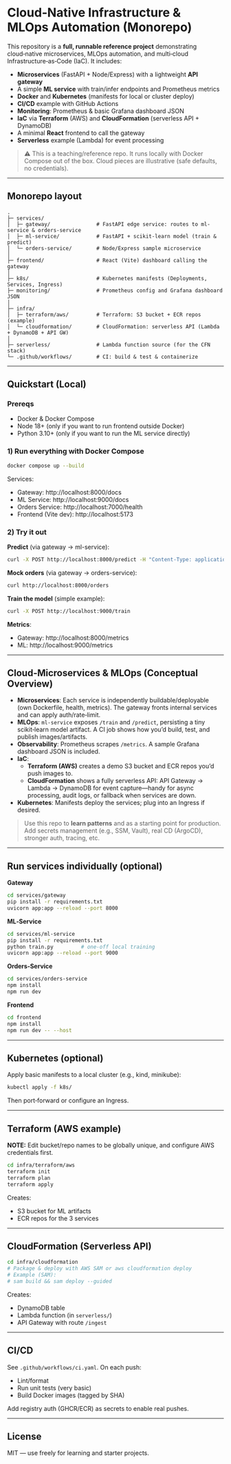 # Cloud‑Native Infrastructure & MLOps Automation (Monorepo)

This repository is a **full, runnable reference project** demonstrating cloud‑native microservices, MLOps automation, and multi‑cloud Infrastructure‑as‑Code (IaC). It includes:

- **Microservices** (FastAPI + Node/Express) with a lightweight **API gateway**
- A simple **ML service** with train/infer endpoints and Prometheus metrics
- **Docker** and **Kubernetes** (manifests for local or cluster deploy)
- **CI/CD** example with GitHub Actions
- **Monitoring**: Prometheus & basic Grafana dashboard JSON
- **IaC** via **Terraform** (AWS) and **CloudFormation** (serverless API + DynamoDB)
- A minimal **React** frontend to call the gateway
- **Serverless** example (Lambda) for event processing

> ⚠️ This is a teaching/reference repo. It runs locally with Docker Compose out of the box. Cloud pieces are illustrative (safe defaults, no credentials).

---

## Monorepo layout

```
.
├─ services/
│  ├─ gateway/               # FastAPI edge service: routes to ml-service & orders-service
│  ├─ ml-service/            # FastAPI + scikit-learn model (train & predict)
│  └─ orders-service/        # Node/Express sample microservice
│
├─ frontend/                 # React (Vite) dashboard calling the gateway
│
├─ k8s/                      # Kubernetes manifests (Deployments, Services, Ingress)
├─ monitoring/               # Prometheus config and Grafana dashboard JSON
│
├─ infra/
│  ├─ terraform/aws/         # Terraform: S3 bucket + ECR repos (example)
│  └─ cloudformation/        # CloudFormation: serverless API (Lambda + DynamoDB + API GW)
│
├─ serverless/               # Lambda function source (for the CFN stack)
└─ .github/workflows/        # CI: build & test & containerize
```

---

## Quickstart (Local)

### Prereqs
- Docker & Docker Compose
- Node 18+ (only if you want to run frontend outside Docker)
- Python 3.10+ (only if you want to run the ML service directly)

### 1) Run everything with Docker Compose

```bash
docker compose up --build
```
Services:
- Gateway: http://localhost:8000/docs
- ML Service: http://localhost:9000/docs
- Orders Service: http://localhost:7000/health
- Frontend (Vite dev): http://localhost:5173

### 2) Try it out

**Predict** (via gateway → ml-service):

```bash
curl -X POST http://localhost:8000/predict -H "Content-Type: application/json" -d '{"features":[5.1,3.5,1.4,0.2]}'
```

**Mock orders** (via gateway → orders-service):
```bash
curl http://localhost:8000/orders
```

**Train the model** (simple example):
```bash
curl -X POST http://localhost:9000/train
```

**Metrics**:
- Gateway: http://localhost:8000/metrics
- ML: http://localhost:9000/metrics

---

## Cloud‑Microservices & MLOps (Conceptual Overview)

- **Microservices**: Each service is independently buildable/deployable (own Dockerfile, health, metrics). The gateway fronts internal services and can apply auth/rate‑limit.
- **MLOps**: `ml-service` exposes `/train` and `/predict`, persisting a tiny scikit‑learn model artifact. A CI job shows how you’d build, test, and publish images/artifacts.
- **Observability**: Prometheus scrapes `/metrics`. A sample Grafana dashboard JSON is included.
- **IaC**:
  - **Terraform (AWS)** creates a demo S3 bucket and ECR repos you’d push images to.
  - **CloudFormation** shows a fully serverless API: API Gateway → Lambda → DynamoDB for event capture—handy for async processing, audit logs, or fallback when services are down.
- **Kubernetes**: Manifests deploy the services; plug into an Ingress if desired.

> Use this repo to **learn patterns** and as a starting point for production. Add secrets management (e.g., SSM, Vault), real CD (ArgoCD), stronger auth, tracing, etc.

---

## Run services individually (optional)

**Gateway**
```bash
cd services/gateway
pip install -r requirements.txt
uvicorn app:app --reload --port 8000
```

**ML‑Service**
```bash
cd services/ml-service
pip install -r requirements.txt
python train.py         # one-off local training
uvicorn app:app --reload --port 9000
```

**Orders‑Service**
```bash
cd services/orders-service
npm install
npm run dev
```

**Frontend**
```bash
cd frontend
npm install
npm run dev -- --host
```

---

## Kubernetes (optional)

Apply basic manifests to a local cluster (e.g., kind, minikube):
```bash
kubectl apply -f k8s/
```
Then port‑forward or configure an Ingress.

---

## Terraform (AWS example)

**NOTE:** Edit bucket/repo names to be globally unique, and configure AWS credentials first.

```bash
cd infra/terraform/aws
terraform init
terraform plan
terraform apply
```

Creates:
- S3 bucket for ML artifacts
- ECR repos for the 3 services

---

## CloudFormation (Serverless API)

```bash
cd infra/cloudformation
# Package & deploy with AWS SAM or aws cloudformation deploy
# Example (SAM):
# sam build && sam deploy --guided
```

Creates:
- DynamoDB table
- Lambda function (in `serverless/`)
- API Gateway with route `/ingest`

---

## CI/CD

See `.github/workflows/ci.yaml`. On each push:
- Lint/format
- Run unit tests (very basic)
- Build Docker images (tagged by SHA)

Add registry auth (GHCR/ECR) as secrets to enable real pushes.

---

## License

MIT — use freely for learning and starter projects.
